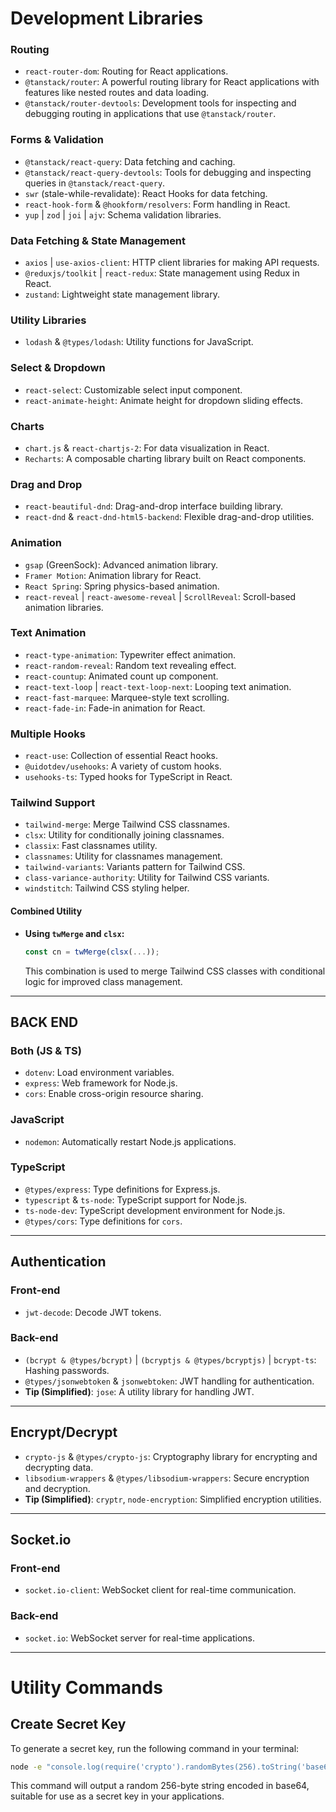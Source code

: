 # Development Libraries

### Routing
- `react-router-dom`: Routing for React applications.
- `@tanstack/router`: A powerful routing library for React applications with features like nested routes and data loading.
- `@tanstack/router-devtools`: Development tools for inspecting and debugging routing in applications that use `@tanstack/router`.

### Forms & Validation
- `@tanstack/react-query`: Data fetching and caching.
- `@tanstack/react-query-devtools`: Tools for debugging and inspecting queries in `@tanstack/react-query`.
- `swr` (stale-while-revalidate): React Hooks for data fetching.
- `react-hook-form` & `@hookform/resolvers`: Form handling in React.
- `yup` | `zod` | `joi` | `ajv`: Schema validation libraries.

### Data Fetching & State Management
- `axios` | `use-axios-client`: HTTP client libraries for making API requests.
- `@reduxjs/toolkit` | `react-redux`: State management using Redux in React.
- `zustand`: Lightweight state management library.

### Utility Libraries
- `lodash` & `@types/lodash`: Utility functions for JavaScript.

### Select & Dropdown
- `react-select`: Customizable select input component.
- `react-animate-height`: Animate height for dropdown sliding effects.

### Charts
- `chart.js` & `react-chartjs-2`: For data visualization in React.
- `Recharts`: A composable charting library built on React components.

### Drag and Drop
- `react-beautiful-dnd`: Drag-and-drop interface building library.
- `react-dnd` & `react-dnd-html5-backend`: Flexible drag-and-drop utilities.

### Animation
- `gsap` (GreenSock): Advanced animation library.
- `Framer Motion`: Animation library for React.
- `React Spring`: Spring physics-based animation.
- `react-reveal` | `react-awesome-reveal` | `ScrollReveal`: Scroll-based animation libraries.

### Text Animation
- `react-type-animation`: Typewriter effect animation.
- `react-random-reveal`: Random text revealing effect.
- `react-countup`: Animated count up component.
- `react-text-loop` | `react-text-loop-next`: Looping text animation.
- `react-fast-marquee`: Marquee-style text scrolling.
- `react-fade-in`: Fade-in animation for React.

### Multiple Hooks
- `react-use`: Collection of essential React hooks.
- `@uidotdev/usehooks`: A variety of custom hooks.
- `usehooks-ts`: Typed hooks for TypeScript in React.

### Tailwind Support
- `tailwind-merge`: Merge Tailwind CSS classnames.
- `clsx`: Utility for conditionally joining classnames.
- `classix`: Fast classnames utility.
- `classnames`: Utility for classnames management.
- `tailwind-variants`: Variants pattern for Tailwind CSS.
- `class-variance-authority`: Utility for Tailwind CSS variants.
- `windstitch`: Tailwind CSS styling helper.

#### Combined Utility
- **Using `twMerge` and `clsx`:** 
  ```javascript
  const cn = twMerge(clsx(...));
  ```
  This combination is used to merge Tailwind CSS classes with conditional logic for improved class management.
---

## BACK END

### Both (JS & TS)
- `dotenv`: Load environment variables.
- `express`: Web framework for Node.js.
- `cors`: Enable cross-origin resource sharing.

### JavaScript
- `nodemon`: Automatically restart Node.js applications.

### TypeScript
- `@types/express`: Type definitions for Express.js.
- `typescript` & `ts-node`: TypeScript support for Node.js.
- `ts-node-dev`: TypeScript development environment for Node.js.
- `@types/cors`: Type definitions for `cors`.

---

## Authentication

### Front-end
- `jwt-decode`: Decode JWT tokens.

### Back-end
- `(bcrypt & @types/bcrypt)` | `(bcryptjs & @types/bcryptjs)` | `bcrypt-ts`: Hashing passwords.
- `@types/jsonwebtoken` & `jsonwebtoken`: JWT handling for authentication.
- **Tip (Simplified)**: `jose`: A utility library for handling JWT.

---

## Encrypt/Decrypt

- `crypto-js` & `@types/crypto-js`: Cryptography library for encrypting and decrypting data.
- `libsodium-wrappers` & `@types/libsodium-wrappers`: Secure encryption and decryption.
- **Tip (Simplified)**: `cryptr`, `node-encryption`: Simplified encryption utilities.

---

## Socket.io

### Front-end
- `socket.io-client`: WebSocket client for real-time communication.

### Back-end
- `socket.io`: WebSocket server for real-time applications.

---

# Utility Commands

## Create Secret Key
To generate a secret key, run the following command in your terminal:

```bash
node -e "console.log(require('crypto').randomBytes(256).toString('base64'));"
```

This command will output a random 256-byte string encoded in base64, suitable for use as a secret key in your applications.
